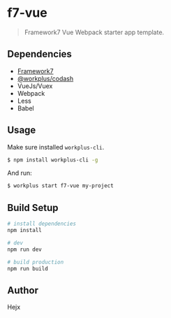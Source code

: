# f7-vue

> Framework7 Vue Webpack starter app template.

## Dependencies

* [Framework7](https://framework7.io/vue/)
* [@workplus/codash](https://github.com/WorkPlusFE/codash)
* VueJs/Vuex
* Webpack
* Less
* Babel

## Usage

Make sure installed `workplus-cli`.

```bash
$ npm install workplus-cli -g
```

And run:

```bash
$ workplus start f7-vue my-project
```

## Build Setup

```bash
# install dependencies
npm install

# dev
npm run dev

# build production
npm run build

```

## Author

Hejx

